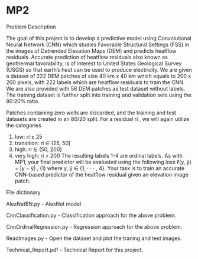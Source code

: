 # MP2
Problem Description

The goal of this project is to develop a predictive model using Convolutional Neural Network (CNN) which
studies Favorable Structural Settings (FSS) in the images of Detrended Elevation Maps (DEM) and predicts
heatflow residuals. Accurate prediction of heatflow residuals also known as geothermal favorability, is of
interest to United States Geological Survey (USGS) so that earth’s heat can be used to produce electricity.
We are given a dataset of 222 DEM patches of size 40 km x 40 km which equals to 200 x 200 pixels, with
222 labels which are heatflow residuals to train the CNN. We are also provided with 56 DEM patches as
test dataset without labels. The training dataset is further split into training and validation sets using the
80:20% ratio.

Patches containing zero wells are discarded, and the training and test datasets are created in an 80/20 split.
For a residual ri , we will again utilize the categories
1. low: ri ≤ 25
2. transition: ri ∈ (25, 50]
3. high: ri ∈ (50, 200]
4. very high: ri > 200
The resulting labels 1-4 are ordinal labels. As with MP1, your final predictor will be evaluated using the
following loss
ℓ(y, ŷ) = |y − ŷ| ,
(1)
where y, ŷ ∈ {1, · · · , 4}.
Your task is to train an accurate CNN-based predictor of the heatflow residual given an elevation image
patch.

File dictionary

AlexNetBN.py            - AlexNet model

CnnClassification.py    - Classification approach for the above problem.

CnnOrdinalRegression.py - Regression approach for the above problem.

ReadImages.py           - Open the dataset and plot the traning and test images. 

Technical_Report.pdf    - Technical Report for this project. 
